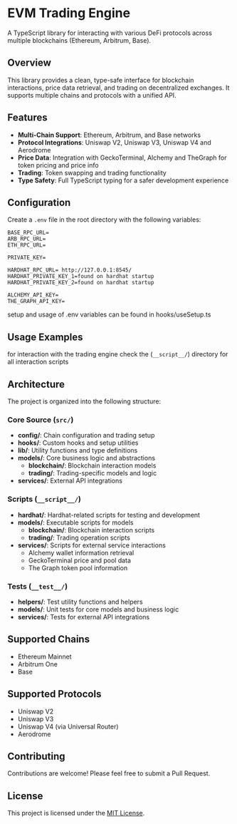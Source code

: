 # EVM Trading Engine

A TypeScript library for interacting with various DeFi protocols across multiple blockchains (Ethereum, Arbitrum, Base).

## Overview

This library provides a clean, type-safe interface for blockchain interactions, price data retrieval, and trading on decentralized exchanges. It supports multiple chains and protocols with a unified API.

## Features

- **Multi-Chain Support**: Ethereum, Arbitrum, and Base networks
- **Protocol Integrations**: Uniswap V2, Uniswap V3, Uniswap V4 and Aerodrome
- **Price Data**: Integration with GeckoTerminal, Alchemy and TheGraph for token pricing and price info
- **Trading**: Token swapping and trading functionality
- **Type Safety**: Full TypeScript typing for a safer development experience

## Configuration

Create a `.env` file in the root directory with the following variables:

```
BASE_RPC_URL=
ARB_RPC_URL=
ETH_RPC_URL=

PRIVATE_KEY=

HARDHAT_RPC_URL= http://127.0.0.1:8545/
HARDHAT_PRIVATE_KEY_1=found on hardhat startup
HARDHAT_PRIVATE_KEY_2=found on hardhat startup

ALCHEMY_API_KEY=
THE_GRAPH_API_KEY=
```

setup and usage of .env variables can be found in hooks/useSetup.ts

## Usage Examples

for interaction with the trading engine check the (`__script__/`) directory for all interaction scripts

## Architecture

The project is organized into the following structure:

### Core Source (`src/`)

- **config/**: Chain configuration and trading setup
- **hooks/**: Custom hooks and setup utilities
- **lib/**: Utility functions and type definitions
- **models/**: Core business logic and abstractions
  - **blockchain/**: Blockchain interaction models
  - **trading/**: Trading-specific models and logic
- **services/**: External API integrations

### Scripts (`__script__/`)

- **hardhat/**: Hardhat-related scripts for testing and development
- **models/**: Executable scripts for models
  - **blockchain/**: Blockchain interaction scripts
  - **trading/**: Trading operation scripts
- **services/**: Scripts for external service interactions
  - Alchemy wallet information retrieval
  - GeckoTerminal price and pool data
  - The Graph token pool information

### Tests (`__test__/`)

- **helpers/**: Test utility functions and helpers
- **models/**: Unit tests for core models and business logic
- **services/**: Tests for external API integrations

## Supported Chains

- Ethereum Mainnet
- Arbitrum One
- Base

## Supported Protocols

- Uniswap V2
- Uniswap V3
- Uniswap V4 (via Universal Router)
- Aerodrome

## Contributing

Contributions are welcome! Please feel free to submit a Pull Request.

## License

This project is licensed under the [MIT License](LICENSE).
